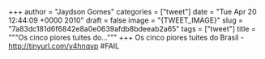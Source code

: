 
+++
author = "Jaydson Gomes"
categories = ["tweet"]
date = "Tue Apr 20 12:44:09 +0000 2010"
draft = false
image = "{TWEET_IMAGE}"
slug = "7a83dc181d6f6842e8a0e0639afdb8bdeeab2a65"
tags = ["tweet"]
title = """Os cinco piores tuites do..."""
+++
Os cinco piores tuites do Brasil - http://tinyurl.com/y4hnqvp #FAIL
